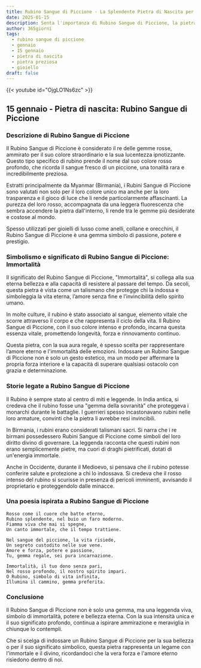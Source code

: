 ```yaml
---
title: Rubino Sangue di Piccione - La Splendente Pietra di Nascita per 15 gennaio
date: 2025-01-15
description: Senta l'importanza di Rubino Sangue di Piccione, la pietra di nascita di 15 gennaio che simboleggia Immortalità. Lasci che la sua bellezza e il suo significato illuminino la sua giornata.
author: 365giorni
tags:
  - rubino sangue di piccione
  - gennaio
  - 15 gennaio
  - pietra di nascita
  - pietra preziosa
  - gioiello
draft: false
---
```


{{< youtube id="OjgLO1Ns6zc" >}}

## 15 gennaio - Pietra di nascita: Rubino Sangue di Piccione

### Descrizione di Rubino Sangue di Piccione

Il Rubino Sangue di Piccione è considerato il re delle gemme rosse, ammirato per il suo colore straordinario e la sua lucentezza ipnotizzante. Questo tipo specifico di rubino prende il nome dal suo colore rosso profondo, che ricorda il sangue fresco di un piccione, una tonalità rara e incredibilmente preziosa.

Estratti principalmente da Myanmar (Birmania), i Rubini Sangue di Piccione sono valutati non solo per il loro colore unico ma anche per la loro trasparenza e il gioco di luce che li rende particolarmente affascinanti. La purezza del loro rosso, accompagnata da una leggera fluorescenza che sembra accendere la pietra dall'interno, li rende tra le gemme più desiderate e costose al mondo.

Spesso utilizzati per gioielli di lusso come anelli, collane e orecchini, il Rubino Sangue di Piccione è una gemma simbolo di passione, potere e prestigio.

### Simbolismo e significato di Rubino Sangue di Piccione: Immortalità

Il significato del Rubino Sangue di Piccione, "Immortalità", si collega alla sua eterna bellezza e alla capacità di resistere al passare del tempo. Da secoli, questa pietra è vista come un talismano che protegge chi la indossa e simboleggia la vita eterna, l’amore senza fine e l’invincibilità dello spirito umano.

In molte culture, il rubino è stato associato al sangue, elemento vitale che scorre attraverso il corpo e che rappresenta il ciclo della vita. Il Rubino Sangue di Piccione, con il suo colore intenso e profondo, incarna questa essenza vitale, promettendo longevità, forza e rinnovamento continuo.

Questa pietra, con la sua aura regale, è spesso scelta per rappresentare l’amore eterno e l'immortalità delle emozioni. Indossare un Rubino Sangue di Piccione non è solo un gesto estetico, ma un modo per affermare la propria forza interiore e la capacità di superare qualsiasi ostacolo con grazia e determinazione.

### Storie legate a Rubino Sangue di Piccione

Il Rubino è sempre stato al centro di miti e leggende. In India antica, si credeva che il rubino fosse una "gemma della sovranità" che proteggeva i monarchi durante le battaglie. I guerrieri spesso incastonavano rubini nelle loro armature, convinti che la pietra li avrebbe resi invincibili.

In Birmania, i rubini erano considerati talismani sacri. Si narra che i re birmani possedessero Rubini Sangue di Piccione come simboli del loro diritto divino di governare. La leggenda racconta che questi rubini non erano semplicemente pietre, ma cuori di draghi pietrificati, dotati di un'energia immortale.

Anche in Occidente, durante il Medioevo, si pensava che il rubino potesse conferire salute e protezione a chi lo indossava. Si credeva che il rosso intenso del rubino si scurisse in presenza di pericoli imminenti, avvisando il proprietario e proteggendolo dalle minacce.

### Una poesia ispirata a Rubino Sangue di Piccione

```
Rosso come il cuore che batte eterno,  
Rubino splendente, nel buio un faro moderno.  
Fiamma viva che mai si spegne,  
Un canto immortale, che il tempo trattiene.

Nel sangue del piccione, la vita risiede,  
Un segreto custodito nelle sue vene.  
Amore e forza, potere e passione,  
Tu, gemma regale, sei pura incarnazione.

Immortalità, il tuo dono senza pari,  
Nel rosso profondo, il nostro spirito impari.  
O Rubino, simbolo di vita infinita,  
Illumina il cammino, gemma preferita.
```

### Conclusione

Il Rubino Sangue di Piccione non è solo una gemma, ma una leggenda viva, simbolo di immortalità, potere e bellezza eterna. Con la sua intensità unica e il suo significato profondo, continua a ispirare ammirazione e meraviglia in chiunque lo contempli.

Che si scelga di indossare un Rubino Sangue di Piccione per la sua bellezza o per il suo significato simbolico, questa pietra rappresenta un legame con l'immortale e il divino, ricordandoci che la vera forza e l'amore eterno risiedono dentro di noi.